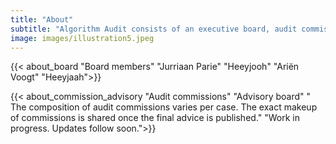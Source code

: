 ```yaml
---
title: "About"
subtitle: "Algorithm Audit consists of an executive board, audit commissions and an advisory board. Learn more about the people affiliated to Algorithm Audit."
image: images/illustration5.jpeg
---
```


{{< about_board "Board members" "Jurriaan Parie" "Heeyjooh" "Ariën Voogt" "Heeyjaah">}}

{{< about_commission_advisory "Audit commissions" "Advisory board" " The composition of audit commissions varies per case. The exact makeup of commissions is shared once the final advice is published." "Work in progress. Updates follow soon.">}}